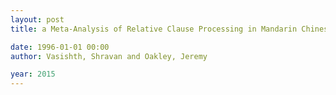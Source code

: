 ```yaml
---
layout: post
title: a Meta-Analysis of Relative Clause Processing in Mandarin Chinese Using Bias Modelling

date: 1996-01-01 00:00
author: Vasishth, Shravan and Oakley, Jeremy

year: 2015
---
```



